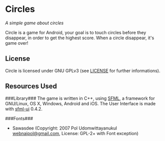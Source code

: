Circles
========
_A simple game about circles_

Circle is a game for Android, your goal is to touch circles before they disappear, in order to get the highest score. When a circle disappear, it's game over!

License
-------
Circle is licensed under GNU GPLv3 (see [LICENSE](LICENSE) for further informations).

Resources Used
--------------
###Library###
The game is written in C++, using [SFML](http://www.sfml-dev.org), a framework for GNU/Linux, OS X, Windows, Android and iOS.
The User Interface is made with [sfml-ui](https://github.com/PatateDev/sfml-ui) 0.4.2.

###Fonts###
+ Sawasdee (Copyright: 2007 Pol Udomwittayanukul <webnaipol@gmail.com>, License: GPL-2+ with Font exception)
